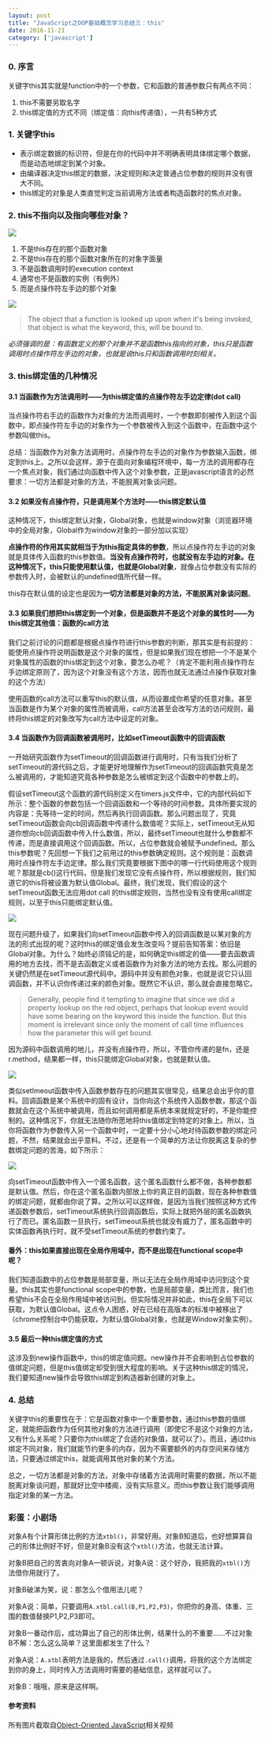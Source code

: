 ```yaml
---
layout: post
title: "JavaScript之OOP基础概念学习总结三：this"
date: 2016-11-21
category: ['javascript']
---
```


### 0. 序言

关键字this其实就是function中的一个参数，它和函数的普通参数只有两点不同：


1. this不需要另取名字
2. this绑定值的方式不同（绑定值：向this传递值），一共有5种方式

### 1. 关键字this
+ 表示绑定数据的标识符，但是在你的代码中并不明确表明具体绑定哪个数据，而是动态地绑定到某个对象。
+ 由编译器决定this绑定的数据，决定规则和决定普通占位参数的规则并没有很大不同。
+ this绑定的对象是人类直觉判定当前调用方法或者构造函数时的焦点对象。

### 2. this不指向以及指向哪些对象？
![](../images/2016-11-21-this/1.png)

1. 不是this存在的那个函数对象
2. 不是this存在的那个函数对象所在的对象字面量
3. 不是函数调用时的execution context
4. 通常也不是函数的实例（有例外）
5. 而是点操作符左手边的那个对象

![](../images/2016-11-21-this/2.png)

> The object that a function is looked up upon when it's being invoked, that object is what the keyword, this, will be bound to.

*必须强调的是：有函数定义的那个对象并不是函数this指向的对象，this只是函数调用时点操作符左手边的对象，也就是说this只和函数调用时刻相关。*

### 3. this绑定值的几种情况

#### 3.1 当函数作为方法调用时——为this绑定值的点操作符左手边定律(dot call)

当点操作符右手边的函数作为对象的方法而调用时，一个参数即刻被传入到这个函数中，即点操作符左手边的对象作为一个参数被传入到这个函数中，在函数中这个参数叫做this。

总结：当函数作为对象方法调用时，点操作符左手边的对象作为参数输入函数，绑定到this上。之所以会这样，源于在面向对象编程环境中，每一方法的调用都存在一个焦点对象，我们通过向函数中传入这个对象参数，正是javascript语言的必然要求：一切方法都是对象的方法，不能脱离对象谈问题。

#### 3.2 如果没有点操作符，只是调用某个方法时——this绑定默认值

这种情况下，this绑定默认对象，Global对象，也就是window对象（浏览器环境中的全局对象，Global作为window对象的一部分加以实现）


**点操作符的作用其实就相当于为this指定具体的参数**，所以点操作符左手边的对象就是具体传入函数的this参数值。**当没有点操作符时，也就没有左手边的对象。在这种情况下，this只能使用默认值，也就是Global对象**，就像占位参数没有实际的参数传入时，会被默认的undefined值所代替一样。

this存在默认值的设定也是因为**一切方法都是对象的方法，不能脱离对象谈问题**。

#### 3.3 如果我们想把this绑定到一个对象，但是函数并不是这个对象的属性时——为this绑定其他值：函数的call方法

我们之前讨论的问题都是根据点操作符进行this参数的判断，那其实是有前提的：能使用点操作符说明函数是这个对象的属性，但是如果我们现在想把一个不是某个对象属性的函数的this绑定到这个对象，要怎么办呢？（肯定不能利用点操作符左手边绑定原则了，因为这个对象没有这个方法，因而也就无法通过点操作获取对象的这个方法）


使用函数的call方法可以重写this的默认值，从而设置成你希望的任意对象。甚至当函数是作为某个对象的属性而被调用，call方法甚至会改写方法的访问规则，最终将this绑定的对象改写为call方法中设定的对象。

#### 3.4 当函数作为回调函数被调用时，比如setTimeout函数中的回调函数

一开始研究函数作为setTimeout的回调函数进行调用时，只有当我们分析了setTimeout的源代码之后，才能更好地理解作为setTimeout的回调函数究竟是怎么被调用的，才能知道究竟各种参数是怎么被绑定到这个函数中的参数上的。


假设setTimeout这个函数的源代码别定义在timers.js文件中，它的内部代码如下所示：整个函数的参数包括一个回调函数和一个等待的时间参数。具体所要实现的内容是：先等待一定的时间，然后再执行回调函数。那么问题出现了，究竟setTimeout函数会向cb回调函数中传递什么数值呢？实际上，setTimeout无从知道你想向cb回调函数中传入什么数值，所以，最终setTimeout也就什么参数都不传递，而是直接调用这个回调函数。所以，占位参数就会被赋予undefined。那么this参数呢？先回想一下我们之前用过的this参数确定规则。这个规则是：函数调用时点操作符左手边定律。那么我们究竟要根据下图中的哪一行代码使用这个规则呢？那就是cb()这行代码，但是我们发现它没有点操作符，所以根据规则，我们知道它的this将被设置为默认值Global。最终，我们发现，我们假设的这个setTimeout函数无法应用dot call 的this绑定规则，当然也没有没有使用call绑定规则，以至于this只能绑定默认值。

![](../images/2016-11-21-this/4.png)

现在问题升级了，如果我们向setTimeout函数中传入的回调函数是以某对象的方法的形式出现的呢？这时this的绑定值会发生改变吗？提前告知答案：依旧是Global对象。为什么？始终必须铭记的是，如何确定this绑定的值——要去函数调用的地方去找，而不是去函数定义或者函数作为对象方法的地方去找。那么问题的关键仍然是在setTimeout源代码中。源码中并没有颜色对象，也就是说它只认回调函数，并不认识你传递过来的颜色对象。既然它不认识，那么就会直接忽略它。

>Generally, people find it tempting to imagine that since we did a property lookup on the red object, perhaps that lookup event would have some bearing on the keyword this inside the function. But this moment is irrelevant since only the moment of call time influences how the parameter this will get bound.

因为源码中函数调用的地儿，并没有点操作符，所以，不管你传递的是fn，还是r.method，结果都一样，this只能绑定Global对象，也就是默认值。

![](../images/2016-11-21-this/5.png)

类似setImeout函数中传入函数参数存在的问题其实很常见，结果总会出乎你的意料。回调函数是某个系统中的固有设计，当你向这个系统传入函数参数，那这个函数就会在这个系统中被调用，而且如何调用都是系统本来就规定好的，不是你能控制的。这种情况下，你就无法随你所愿地将this值绑定到特定的对象上。所以，当你将函数作为参数传入另一个函数中时，一定要十分小心地对待函数参数的绑定问题，不然，结果就会出乎意料。不过，还是有一个简单的方法让你脱离这复杂的参数绑定问题的苦海，如下所示：

![](../images/2016-11-21-this/6.png)

向setTimeout函数中传入一个匿名函数，这个匿名函数什么都不做，各种参数都是默认值。然后，你在这个匿名函数内部放上你的真正目的函数，现在各种参数值的绑定问题，就都由你说了算。之所以可以这样做，是因为当我们按照这种方式传递函数参数后，setTimeout系统执行回调函数后，实际上就把外层的匿名函数执行了而已。匿名函数一旦执行，setTimeout系统也就没有威力了，匿名函数中的实体函数再执行时，就不受setTimeout系统的参数约束了。

#### 番外：this如果直接出现在全局作用域中，而不是出现在functional scope中呢？

我们知道函数中的占位参数是局部变量，所以无法在全局作用域中访问到这个变量。this其实也是functional scope中的参数，也是局部变量，类比而言，我们也希望this不会在全局作用域中被访问到。但实际情况并非如此，this在全局下可以获取，为默认值Global。这点令人困惑，好在已经在高版本的标准中被移出了（chrome控制台中仍能获取，为默认值Global对象，也就是Window对象实例）。

#### 3.5 最后一种this绑定值的方式

这涉及到new操作函数中，this的绑定值问题。new操作并不会影响到占位参数的值绑定问题，但是this值绑定却受到很大程度的影响。关于这种this绑定的情况，我们要知道new操作会导致this绑定到构造器新创建的对象上。

### 4. 总结

关键字this的重要性在于：它是函数对象中一个重要参数，通过this参数的值绑定，就能把函数作为任何其他对象的方法进行调用（即使它不是这个对象的方法，又有什么关系呢？只要你为this绑定了合适的对象值，就可以了）。而且，通过this绑定不同对象，我们就能节约更多的内存，因为不需要额外的内存空间来存储方法，只要通过绑定this，就能调用其他对象的某个方法。

总之，一切方法都是对象的方法，对象中存储着方法调用时需要的数据，所以不能脱离对象谈问题，那就好比空中楼阁，没有实际意义。而this参数让我们能够调用指定对象的某一方法。

### 彩蛋：小剧场

对象A有个计算形体比例的方法`xtbl()`，非常好用。对象B知道后，也好想算算自己的形体比例好不好，但是对象B没有这个`xtbl()`方法，也就无法计算。

对象B把自己的苦衷向对象A一顿诉说，对象A说：这个好办，我把我的`xtbl()`方法借你用就行了。

对象B破涕为笑，说：那怎么个借用法儿呢？

对象A说：简单，只要调用`A.xtbl.call(B,P1,P2,P3)`，你把你的身高、体重、三围的数值替换P1,P2,P3即可。

对象B一番动作后，成功算出了自己的形体比例，结果什么的不重要……不过对象B不解：怎么这么简单？这里面都发生了什么？

对象A说：`A.xtbl`表明方法是我的，然后通过`.call()`调用，将我的这个方法绑定到你的身上，同时传入方法调用时需要的基础信息，这样就可以了。

对象B：哦哦，原来是这样啊。

#### 参考资料

所有图片截取自[Object-Oriented JavaScript](https://cn.udacity.com/course/object-oriented-javascript--ud015)相关视频